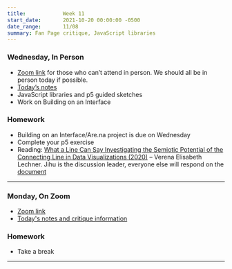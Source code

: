 ```yaml
---
title:            Week 11
start_date:       2021-10-20 00:00:00 -0500
date_range:       11/08
summary: Fan Page critique, JavaScript libraries
---
```


### Wednesday, In Person
- [Zoom link](https://zoom.us/j/7047994536?pwd=RThBZ0oyWHd5M2RZcmFNQUVwUFJHUT09) for those who can&rsquo;t attend in person. We should all be in person today if possible.
- [Today&rsquo;s notes](https://paper.dropbox.com/doc/Week-12-JavaScript-Libraries-and-P5--BV57LMoIyc5x7BEfL6aQqCpeAQ-4Su23PIMIDt5Xn20hcDOu)
- JavaScript libraries and p5 guided sketches
- Work on Building on an Interface

### Homework
- Building on an Interface/Are.na project is due on Wednesday
- Complete your p5 exercise
- Reading: [What a Line Can Say Investigating the Semiotic Potential of the Connecting Line in Data Visualizations (2020)](../assets/readings/whatalinecansay_lechnerverenaelisabeth.pdf) – Verena Elisabeth Lechner. Jihu is the discussion leader, everyone else will respond on the [document](https://paper.dropbox.com/doc/Penn-Art-of-Web-F21-Reading-Reflections--BV7oSTurdSNyUqjbmeFkDzSVAQ-DPFsc5O6umbnRZ94cZyFY)


---



### Monday, On Zoom

- [Zoom link](https://zoom.us/j/7047994536?pwd=RThBZ0oyWHd5M2RZcmFNQUVwUFJHUT09) 
- [Today's notes and critique information](https://paper.dropbox.com/doc/Critique-Fan-Page--BVzKAWwzKDoT7dqJpjcsgEu_AQ-IjtaDMWrxek6WLQqwMOBt)


### Homework

- Take a break


---